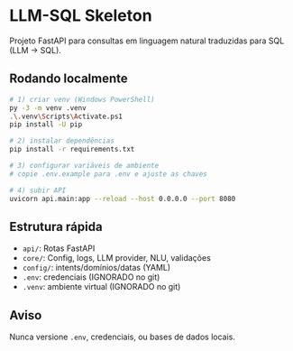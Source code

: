 # LLM-SQL Skeleton

Projeto FastAPI para consultas em linguagem natural traduzidas para SQL (LLM → SQL).

## Rodando localmente

```bash
# 1) criar venv (Windows PowerShell)
py -3 -m venv .venv
.\.venv\Scripts\Activate.ps1
pip install -U pip

# 2) instalar dependências
pip install -r requirements.txt

# 3) configurar variáveis de ambiente
# copie .env.example para .env e ajuste as chaves

# 4) subir API
uvicorn api.main:app --reload --host 0.0.0.0 --port 8080
```

## Estrutura rápida
- `api/`: Rotas FastAPI
- `core/`: Config, logs, LLM provider, NLU, validações
- `config/`: intents/domínios/datas (YAML)
- `.env`: credenciais (IGNORADO no git)
- `.venv`: ambiente virtual (IGNORADO no git)

## Aviso
Nunca versione `.env`, credenciais, ou bases de dados locais.
